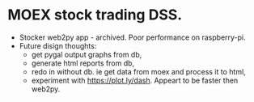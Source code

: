 # MOEX stock trading DSS.
* Stocker web2py app - archived. Poor performance on raspberry-pi.
* Future disign thoughts:
    - get pygal output graphs from db,
    - generate html reports from db,
    - redo in without db. ie get data from moex and process it to html,
    - experiment with https://plot.ly/dash. Appeart to be faster then web2py.
